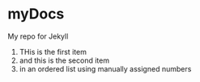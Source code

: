 # myDocs

My repo for Jekyll

1. THis is the first item
2. and this is the second item
3. in an ordered list using manually assigned numbers
